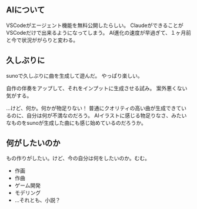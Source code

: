 
## AIについて

VSCodeがエージェント機能を無料公開したらしい。
ClaudeができることがVSCodeだけで出来るようになってしまう。
AI進化の速度が早過ぎて、１ヶ月前と今で状況ががらりと変わる。

## 久しぶりに

sunoで久しぶりに曲を生成して遊んだ。
やっぱり楽しい。

自作の伴奏をアップして、それをインプットに生成させる試み。
案外悪くない気がする。

…けど、何か。何かが物足りない！
普通にクオリティの高い曲が生成できているのに、自分は何が不満なのだろう。
AIイラストに感じる物足りなさ、みたいなものをsunoが生成した曲にも感じ始めているのだろうか。

## 何がしたいのか

もの作りがしたい。けど、今の自分は何をしたいのか。むむ。
- 作画
- 作曲
- ゲーム開発
- モデリング
- …それとも、小説？

